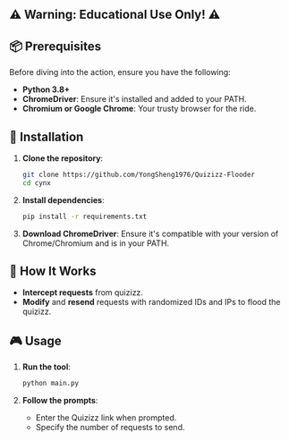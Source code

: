 ## **⚠️ Warning: Educational Use Only! ⚠️**

## **📦 Prerequisites**

Before diving into the action, ensure you have the following:

- **Python 3.8+**
- **ChromeDriver**: Ensure it's installed and added to your PATH.
- **Chromium or Google Chrome**: Your trusty browser for the ride.

## **🚀 Installation**

1. **Clone the repository**:
    ```bash
    git clone https://github.com/YongSheng1976/Quizizz-Flooder
    cd cynx
    ```

2. **Install dependencies**:
    ```bash
    pip install -r requirements.txt
    ```

3. **Download ChromeDriver**:
    Ensure it's compatible with your version of Chrome/Chromium and is in your PATH.

## **🔧 How It Works**

- **Intercept requests** from quizizz.
- **Modify** and **resend** requests with randomized IDs and IPs to flood the quizizz.

## **🎮 Usage**

1. **Run the tool**:
    ```bash
    python main.py
    ```

2. **Follow the prompts**:
    - Enter the Quizizz link when prompted.
    - Specify the number of requests to send.

